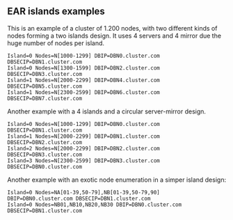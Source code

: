 EAR islands examples
--------------------

This is an example of a cluster of 1.200 nodes, with two different kinds of nodes forming a two islands design. It uses 4 servers and 4 mirror due the huge number of nodes per island.

```
Island=0 Nodes=N[1000-1299] DBIP=DBN0.cluster.com DBSECIP=DBN1.cluster.com
Island=0 Nodes=N[1300-1599] DBIP=DBN2.cluster.com DBSECIP=DBN3.cluster.com
Island=1 Nodes=N[2000-2299] DBIP=DBN4.cluster.com DBSECIP=DBN5.cluster.com
Island=1 Nodes=N[2300-2599] DBIP=DBN6.cluster.com DBSECIP=DBN7.cluster.com
```

Another example with a 4 islands and a circular server-mirror design.

```
Island=0 Nodes=N[1000-1299] DBIP=DBN0.cluster.com DBSECIP=DBN1.cluster.com
Island=1 Nodes=N[2000-2299] DBIP=DBN1.cluster.com DBSECIP=DBN2.cluster.com
Island=2 Nodes=N[2000-2299] DBIP=DBN2.cluster.com DBSECIP=DBN3.cluster.com
Island=3 Nodes=N[2300-2599] DBIP=DBN3.cluster.com DBSECIP=DBN0.cluster.com
```

Another example with an exotic node enumeration in a simper island design:

```
Island=0 Nodes=NA[01-39,50-79],NB[01-39,50-79,90] DBIP=DBN0.cluster.com DBSECIP=DBN1.cluster.com
Island=0 Nodes=NB01,NB10,NB20,NB30 DBIP=DBN0.cluster.com DBSECIP=DBN1.cluster.com
```